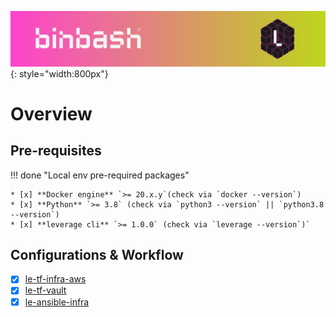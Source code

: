 ![binbash-logo](../assets/images/logos/binbash-leverage-header.png "binbash"){: style="width:800px"}

# Overview
## Pre-requisites

!!! done "Local env pre-required packages"

    * [x] **Docker engine** `>= 20.x.y`(check via `docker --version`)
    * [x] **Python** `>= 3.8` (check via `python3 --version` || `python3.8 --version`)
    * [x] **leverage cli** `>= 1.0.0` (check via `leverage --version`)`

## Configurations & Workflow
- [x] [le-tf-infra-aws](ref-architecture-aws/dir-structure.md)
- [x] [le-tf-vault](ref-architecture-vault/dir-structure.md)
- [x] [le-ansible-infra](ref-architecture-ansible/configs.md)
